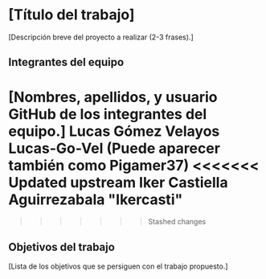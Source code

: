 # [Título del trabajo]

[Descripción breve del proyecto a realizar (2-3 frases).]

## Integrantes del equipo

[Nombres, apellidos, y usuario GitHub de los integrantes del equipo.]
Lucas Gómez Velayos Lucas-Go-Vel (Puede aparecer también como Pigamer37)
<<<<<<< Updated upstream
Iker Castiella Aguirrezabala "Ikercasti"
=======
>>>>>>> Stashed changes

## Objetivos del trabajo

[Lista de los objetivos que se persiguen con el trabajo propuesto.]
